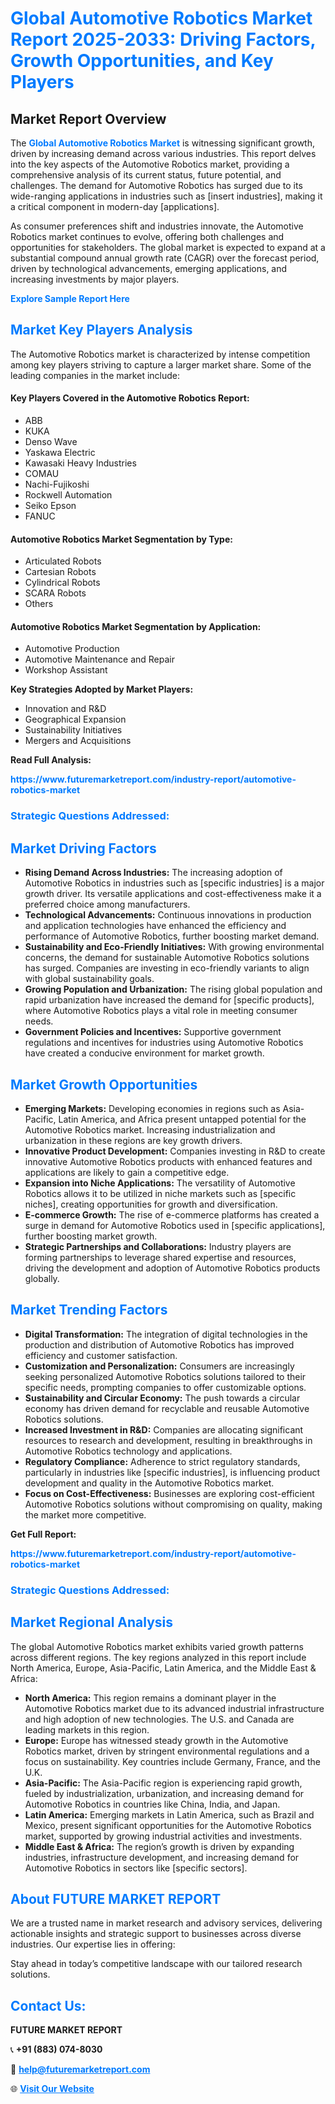 <h1 style="color: #007BFF;">Global Automotive Robotics Market Report 2025-2033: Driving Factors, Growth Opportunities, and Key Players</h1>

<section id="overview">
<h2>Market Report Overview</h2>
<p>The <a href="https://www.futuremarketreport.com/industry-report/automotive-robotics-market" style="color: #007BFF; text-decoration: none;"><strong>Global Automotive Robotics Market</strong></a> is witnessing significant growth, driven by increasing demand across various industries. This report delves into the key aspects of the Automotive Robotics market, providing a comprehensive analysis of its current status, future potential, and challenges. The demand for Automotive Robotics has surged due to its wide-ranging applications in industries such as [insert industries], making it a critical component in modern-day [applications].</p>
<p>As consumer preferences shift and industries innovate, the Automotive Robotics market continues to evolve, offering both challenges and opportunities for stakeholders. The global market is expected to expand at a substantial compound annual growth rate (CAGR) over the forecast period, driven by technological advancements, emerging applications, and increasing investments by major players.</p>
</section>

<section id="overview">
<p><a href="https://www.futuremarketreport.com/request-sample/reportId=57773" style="color: #007BFF; text-decoration: none;"><strong>Explore Sample Report Here</strong></a></p>
</section>

<section id="key-players">
<h2 style="color: #007BFF;">Market Key Players Analysis</h2>
<p>The Automotive Robotics market is characterized by intense competition among key players striving to capture a larger market share. Some of the leading companies in the market include:</p>
<h4>Key Players Covered in the Automotive Robotics Report:</h4>
<ul><li>ABB</li><li>KUKA</li><li>Denso Wave</li><li>Yaskawa Electric</li><li>Kawasaki Heavy Industries</li><li>COMAU</li><li>Nachi-Fujikoshi</li><li>Rockwell Automation</li><li>Seiko Epson</li><li>FANUC</li></ul>
<h4>Automotive Robotics Market Segmentation by Type:</h4>
<ul><li>Articulated Robots</li><li>Cartesian Robots</li><li>Cylindrical Robots</li><li>SCARA Robots</li><li>Others</li></ul>

<h4>Automotive Robotics Market Segmentation by Application:</h4>
<ul><li>Automotive Production</li><li>Automotive Maintenance and Repair</li><li>Workshop Assistant</li></ul>
<p><strong>Key Strategies Adopted by Market Players:</strong></p>
<ul>
<li>Innovation and R&D</li>
<li>Geographical Expansion</li>
<li>Sustainability Initiatives</li>
<li>Mergers and Acquisitions</li>
</ul>
</section>

<section>
<p><strong>Read Full Analysis: </strong></p><a href="https://www.futuremarketreport.com/industry-report/automotive-robotics-market" style="color: #007BFF; text-decoration: none;"><strong>https://www.futuremarketreport.com/industry-report/automotive-robotics-market</strong></a>
<h3 style="color: #007BFF;">Strategic Questions Addressed:</h3>
</section>

<section id="driving-factors">
<h2 style="color: #007BFF;">Market Driving Factors</h2>
<ul>
<li><strong>Rising Demand Across Industries:</strong> The increasing adoption of Automotive Robotics in industries such as [specific industries] is a major growth driver. Its versatile applications and cost-effectiveness make it a preferred choice among manufacturers.</li>
<li><strong>Technological Advancements:</strong> Continuous innovations in production and application technologies have enhanced the efficiency and performance of Automotive Robotics, further boosting market demand.</li>
<li><strong>Sustainability and Eco-Friendly Initiatives:</strong> With growing environmental concerns, the demand for sustainable Automotive Robotics solutions has surged. Companies are investing in eco-friendly variants to align with global sustainability goals.</li>
<li><strong>Growing Population and Urbanization:</strong> The rising global population and rapid urbanization have increased the demand for [specific products], where Automotive Robotics plays a vital role in meeting consumer needs.</li>
<li><strong>Government Policies and Incentives:</strong> Supportive government regulations and incentives for industries using Automotive Robotics have created a conducive environment for market growth.</li>
</ul>
</section>

<section id="growth-opportunities">
<h2 style="color: #007BFF;">Market Growth Opportunities</h2>
<ul>
<li><strong>Emerging Markets:</strong> Developing economies in regions such as Asia-Pacific, Latin America, and Africa present untapped potential for the Automotive Robotics market. Increasing industrialization and urbanization in these regions are key growth drivers.</li>
<li><strong>Innovative Product Development:</strong> Companies investing in R&D to create innovative Automotive Robotics products with enhanced features and applications are likely to gain a competitive edge.</li>
<li><strong>Expansion into Niche Applications:</strong> The versatility of Automotive Robotics allows it to be utilized in niche markets such as [specific niches], creating opportunities for growth and diversification.</li>
<li><strong>E-commerce Growth:</strong> The rise of e-commerce platforms has created a surge in demand for Automotive Robotics used in [specific applications], further boosting market growth.</li>
<li><strong>Strategic Partnerships and Collaborations:</strong> Industry players are forming partnerships to leverage shared expertise and resources, driving the development and adoption of Automotive Robotics products globally.</li>
</ul>
</section>

<section id="trending-factors">
<h2 style="color: #007BFF;">Market Trending Factors</h2>
<ul>
<li><strong>Digital Transformation:</strong> The integration of digital technologies in the production and distribution of Automotive Robotics has improved efficiency and customer satisfaction.</li>
<li><strong>Customization and Personalization:</strong> Consumers are increasingly seeking personalized Automotive Robotics solutions tailored to their specific needs, prompting companies to offer customizable options.</li>
<li><strong>Sustainability and Circular Economy:</strong> The push towards a circular economy has driven demand for recyclable and reusable Automotive Robotics solutions.</li>
<li><strong>Increased Investment in R&D:</strong> Companies are allocating significant resources to research and development, resulting in breakthroughs in Automotive Robotics technology and applications.</li>
<li><strong>Regulatory Compliance:</strong> Adherence to strict regulatory standards, particularly in industries like [specific industries], is influencing product development and quality in the Automotive Robotics market.</li>
<li><strong>Focus on Cost-Effectiveness:</strong> Businesses are exploring cost-efficient Automotive Robotics solutions without compromising on quality, making the market more competitive.</li>
</ul>
</section>

<section>
<p><strong>Get Full Report: </strong></p><a href="https://www.futuremarketreport.com/industry-report/automotive-robotics-market" style="color: #007BFF; text-decoration: none;"><strong>https://www.futuremarketreport.com/industry-report/automotive-robotics-market</strong></a>
<h3 style="color: #007BFF;">Strategic Questions Addressed:</h3>
</section>


<section id="regional-analysis">
<h2 style="color: #007BFF;">Market Regional Analysis</h2>
<p>The global Automotive Robotics market exhibits varied growth patterns across different regions. The key regions analyzed in this report include North America, Europe, Asia-Pacific, Latin America, and the Middle East & Africa:</p>
<ul>
<li><strong>North America:</strong> This region remains a dominant player in the Automotive Robotics market due to its advanced industrial infrastructure and high adoption of new technologies. The U.S. and Canada are leading markets in this region.</li>
<li><strong>Europe:</strong> Europe has witnessed steady growth in the Automotive Robotics market, driven by stringent environmental regulations and a focus on sustainability. Key countries include Germany, France, and the U.K.</li>
<li><strong>Asia-Pacific:</strong> The Asia-Pacific region is experiencing rapid growth, fueled by industrialization, urbanization, and increasing demand for Automotive Robotics in countries like China, India, and Japan.</li>
<li><strong>Latin America:</strong> Emerging markets in Latin America, such as Brazil and Mexico, present significant opportunities for the Automotive Robotics market, supported by growing industrial activities and investments.</li>
<li><strong>Middle East & Africa:</strong> The region’s growth is driven by expanding industries, infrastructure development, and increasing demand for Automotive Robotics in sectors like [specific sectors].</li>
</ul>
</section>

<footer>
<h2 style="color: #007BFF;">About FUTURE MARKET REPORT</h2>
<p>We are a trusted name in market research and advisory services, delivering actionable insights and strategic support to businesses across diverse industries. Our expertise lies in offering:</p>

<p>Stay ahead in today’s competitive landscape with our tailored research solutions.</p>

<h2 style="color: #007BFF;">Contact Us:</h2>
<p><strong>FUTURE MARKET REPORT</strong></p>
<p>📞 <strong>+91 (883) 074-8030</strong></p>
<p>📧 <strong><a href="mailto:help@futuremarketreport.com" style="color: #007BFF;">help@futuremarketreport.com</a></strong></p>
<p>🌐 <strong><a href="https://www.futuremarketreport.com/" style="color: #007BFF;">Visit Our Website</a></strong></p>
</footer>